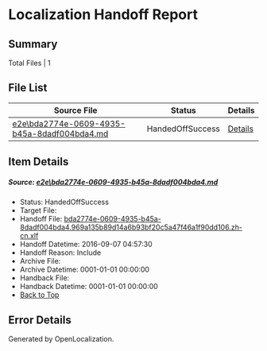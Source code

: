 # <a name='report-top'></a> Localization Handoff Report

## Summary
 Total Files | 1

## File List
 Source File | Status | Details 
 ----------- | ------ | ------- 
 [e2e\bda2774e-0609-4935-b45a-8dadf004bda4.md](https://github.com/OpenLocalizationTestOrg/ol-test0/blob/9a112e9aa53a9dd13c1bc3bcab37d6996bd1331b/e2e/bda2774e-0609-4935-b45a-8dadf004bda4.md) | HandedOffSuccess | [Details](#e164109fb8ee6dbd7844b52c5fa981bc686144cb7)

## Item Details
##### <a name='e164109fb8ee6dbd7844b52c5fa981bc686144cb7'></a> Source: [e2e\bda2774e-0609-4935-b45a-8dadf004bda4.md](https://github.com/OpenLocalizationTestOrg/ol-test0/blob/9a112e9aa53a9dd13c1bc3bcab37d6996bd1331b/e2e/bda2774e-0609-4935-b45a-8dadf004bda4.md)
* Status: HandedOffSuccess
* Target File: 
* Handoff File: [bda2774e-0609-4935-b45a-8dadf004bda4.969a135b89d14a6b93bf20c5a47f46a1f90dd106.zh-cn.xlf](https://github.com/OpenLocalizationTestOrg/ol-test0-handoff/blob/1a171fa046de19fda54fde52648a7b17b1db3b62/ol-handoff/OpenLocalizationTestOrg/ol-test0-zhcn/ci/ht/bda2774e-0609-4935-b45a-8dadf004bda4.969a135b89d14a6b93bf20c5a47f46a1f90dd106.zh-cn.xlf)
* Handoff Datetime: 2016-09-07 04:57:30
* Handoff Reason: Include
* Archive File: 
* Archive Datetime: 0001-01-01 00:00:00
* Handback File: 
* Handback Datetime: 0001-01-01 00:00:00
* [Back to Top](#report-top)


## Error Details

Generated by OpenLocalization.
